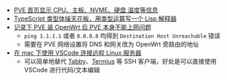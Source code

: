 - [PVE 首页显示 CPU、主板、NVME、硬盘 温度等信息](https://tty228.github.io/2022/06/18/%E3%80%90Proxmox%20VE%E3%80%91PVE%20%E9%A6%96%E9%A1%B5%E6%98%BE%E7%A4%BA%20CPU%E3%80%81%E4%B8%BB%E6%9D%BF%E3%80%81NVME%E3%80%81%E7%A1%AC%E7%9B%98%20%E6%B8%A9%E5%BA%A6%E7%AD%89%E4%BF%A1%E6%81%AF/)
- [TypeScript 类型体操天花板，用类型运算写一个 Lisp 解释器](https://zhuanlan.zhihu.com/p/427309936?utm_id=0)
- [记录下 PVE 装 OpenWrt 后 PVE 本身不能上网问题](https://xie.infoq.cn/article/29c5f0526d727576579648f70)
	- `ping 1.1.1.1` 或者 `8.8.8.8` 均得到 `Destination Host Unreachable` 错误
	- 需要在 PVE 网络设置将 DNS 和网关改为 OpenWrt 旁路由的地址
- [在 mac 下使用 VSCode 连接远程 Linux 服务器](https://blog.51cto.com/u_14239789/2505106)
	- 可以简单地替代 [Tabby](https://tabby.sh/)、[Termius](https://termius.com/) 等  SSH 客户端，好处是可以直接使用 VSCode 进行代码/文本编辑
